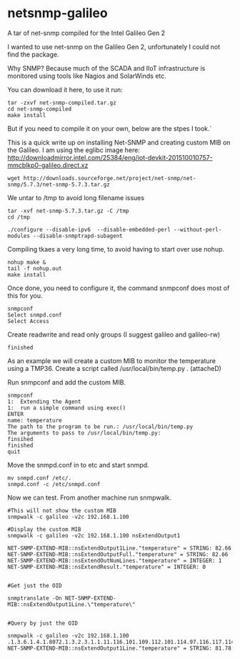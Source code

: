 # netsnmp-galileo
A tar of net-snmp compiled for the Intel Galileo Gen 2

I wanted to use net-snmp on the Galileo Gen 2, unfortunately I could not find the package.

Why SNMP? Because much of the SCADA and IIoT infrastructure is monitored using tools like Nagios and SolarWinds etc.

You can download it here,  to use it run:

    tar -zxvf net-snmp-compiled.tar.gz 
    cd net-snmp-compiled 
    make install

But if you need to compile it on your own, below are the stpes I took.`

This is a quick write up on installing Net-SNMP and creating custom MIB on the Galileo. I am using the eglibc image here: http://downloadmirror.intel.com/25384/eng/iot-devkit-201510010757-mmcblkp0-galileo.direct.xz
 
    wget http://downloads.sourceforge.net/project/net-snmp/net-snmp/5.7.3/net-snmp-5.7.3.tar.gz  

We untar to /tmp to avoid long filename issues  

    tar -xvf net-snmp-5.7.3.tar.gz -C /tmp  
    cd /tmp  
  
    ./configure --disable-ipv6  --disable-embedded-perl --without-perl-modules --disable-snmptrapd-subagent   

Compiling tkaes a very long time, to avoid having to start over use nohup.
  
    nohup make &   
    tail -f nohup.out   
    make install  
  
  
Once done, you need to configure it, the command snmpconf does most of this for you. 

    snmpconf  
    Select snmpd.conf  
    Select Access  

Create readwrite and read only groups (I suggest galileo and galileo-rw)   

    finished  
  
As an example we will create a custom MIB to monitor the temperature using a TMP36.
Create a script called /usr/local/bin/temp.py . (attacheD)

Run snmpconf and add the custom MIB.

    snmpconf
    1:  Extending the Agent  
    1:  run a simple command using exec()  
    ENTER  
    name: temperature  
    The path to the program to be run.: /usr/local/bin/temp.py  
    The arguments to pass to /usr/local/bin/temp.py:   
    finsihed  
    finished  
    quit  
  
  
Move the snmpd.conf in to etc and start snmpd. 
 
    mv snmpd.conf /etc/.  
    snmpd.conf -c /etc/snmpd.conf  

Now we can test. From another machine run snmpwalk.

    #This will not show the custom MIB  
    snmpwalk -c galileo -v2c 192.168.1.100  
  
    #Display the custom MIB  
    snmpwalk -c galileo -v2c 192.168.1.100 nsExtendOutput1  
  
    NET-SNMP-EXTEND-MIB::nsExtendOutput1Line."temperature" = STRING: 82.66  
    NET-SNMP-EXTEND-MIB::nsExtendOutputFull."temperature" = STRING: 82.66  
    NET-SNMP-EXTEND-MIB::nsExtendOutNumLines."temperature" = INTEGER: 1  
    NET-SNMP-EXTEND-MIB::nsExtendResult."temperature" = INTEGER: 0  
  
  
    #Get just the OID  
  
    snmptranslate -On NET-SNMP-EXTEND-MIB::nsExtendOutput1Line.\"temperature\"  
  
  
    #Query by just the OID  
  
    snmpwalk -c galileo -v2c 192.168.1.100 .1.3.6.1.4.1.8072.1.3.2.3.1.1.11.116.101.109.112.101.114.97.116.117.114.101  
    NET-SNMP-EXTEND-MIB::nsExtendOutput1Line."temperature" = STRING: 81.78  


